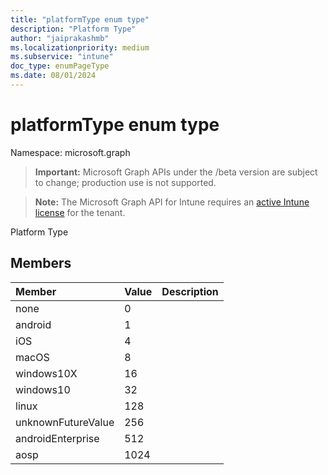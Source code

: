 ```yaml
---
title: "platformType enum type"
description: "Platform Type"
author: "jaiprakashmb"
ms.localizationpriority: medium
ms.subservice: "intune"
doc_type: enumPageType
ms.date: 08/01/2024
---
```


# platformType enum type

Namespace: microsoft.graph

> **Important:** Microsoft Graph APIs under the /beta version are subject to change; production use is not supported.

> **Note:** The Microsoft Graph API for Intune requires an [active Intune license](https://go.microsoft.com/fwlink/?linkid=839381) for the tenant.

Platform Type

## Members
|Member|Value|Description|
|:---|:---|:---|
|none|0||
|android|1||
|iOS|4||
|macOS|8||
|windows10X|16||
|windows10|32||
|linux|128||
|unknownFutureValue|256||
|androidEnterprise|512||
|aosp|1024||
